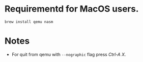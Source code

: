 # Requirementd for MacOS users.

```
brew install qemu nasm
```

# Notes

* For quit from qemu with `--nographic` flag press *Ctrl-A X*.
